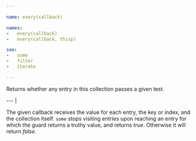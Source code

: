 ```yaml
---

name: every(callback)

names:
-   every(callback)
-   every(callback, thisp)

see:
-   some
-   filter
-   iterate

---
```


Returns whether any entry in this collection passes a given test.

--- |

The given callback receives the value for each entry, the key or index, and the
collection itself.
`some` stops visiting entries upon reaching an entry for which the guard returns
a truthy value, and returns *true*.
Otherwise it will return *false*.

